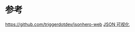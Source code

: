 # 参考

https://github.com/triggerdotdev/jsonhero-web
[JSON 可视化](https://github.com/AykutSarac/jsoncrack.com)
